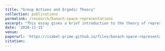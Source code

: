 ```yaml
---
title: "Group Actions and Ergodic Theory"
collection: publications
permalink: /research/banach-space-representations
excerpt: "This essay gives a brief introduction to the theory of representations on Banach spaces. It was written for a functional analysis course taught by Pierre Portal at the ANU."
date: '2020-11-15'
venue:
paperurl: 'https://isabel-prime.github.io/files/banach-space-representations.pdf'
citation: 
---
```


